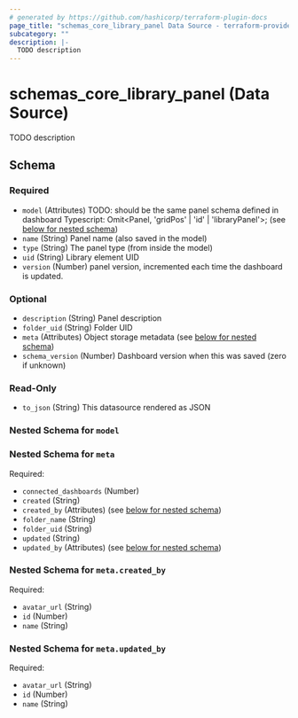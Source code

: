 ```yaml
---
# generated by https://github.com/hashicorp/terraform-plugin-docs
page_title: "schemas_core_library_panel Data Source - terraform-provider-schemas"
subcategory: ""
description: |-
  TODO description
---
```


# schemas_core_library_panel (Data Source)

TODO description



<!-- schema generated by tfplugindocs -->
## Schema

### Required

- `model` (Attributes) TODO: should be the same panel schema defined in dashboard
Typescript: Omit<Panel, 'gridPos' | 'id' | 'libraryPanel'>; (see [below for nested schema](#nestedatt--model))
- `name` (String) Panel name (also saved in the model)
- `type` (String) The panel type (from inside the model)
- `uid` (String) Library element UID
- `version` (Number) panel version, incremented each time the dashboard is updated.

### Optional

- `description` (String) Panel description
- `folder_uid` (String) Folder UID
- `meta` (Attributes) Object storage metadata (see [below for nested schema](#nestedatt--meta))
- `schema_version` (Number) Dashboard version when this was saved (zero if unknown)

### Read-Only

- `to_json` (String) This datasource rendered as JSON

<a id="nestedatt--model"></a>
### Nested Schema for `model`


<a id="nestedatt--meta"></a>
### Nested Schema for `meta`

Required:

- `connected_dashboards` (Number)
- `created` (String)
- `created_by` (Attributes) (see [below for nested schema](#nestedatt--meta--created_by))
- `folder_name` (String)
- `folder_uid` (String)
- `updated` (String)
- `updated_by` (Attributes) (see [below for nested schema](#nestedatt--meta--updated_by))

<a id="nestedatt--meta--created_by"></a>
### Nested Schema for `meta.created_by`

Required:

- `avatar_url` (String)
- `id` (Number)
- `name` (String)


<a id="nestedatt--meta--updated_by"></a>
### Nested Schema for `meta.updated_by`

Required:

- `avatar_url` (String)
- `id` (Number)
- `name` (String)


